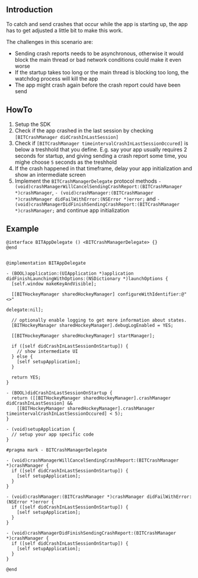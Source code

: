 ## Introduction

To catch and send crashes that occur while the app is starting up, the app has to get adjusted a little bit to make this work.

The challenges in this scenario are:

- Sending crash reports needs to be asynchronous, otherwise it would block the main thread or bad network conditions could make it even worse
- If the startup takes too long or the main thread is blocking too long, the watchdog process will kill the app
- The app might crash again before the crash report could have been send


## HowTo

1. Setup the SDK
2. Check if the app crashed in the last session by checking `[BITCrashManager didCrashInLastSession]`
3. Check if `[BITCrashManager timeintervalCrashInLastSessionOccured]` is below a treshhold that you define. E.g. say your app usually requires 2 seconds for startup, and giving sending a crash report some time, you mighe choose `5` seconds as the treshhold
4. If the crash happened in that timeframe, delay your app initialization and show an intermediate screen
5. Implement the `BITCrashManagerDelegate` protocol methods `- (void)crashManagerWillCancelSendingCrashReport:(BITCrashManager *)crashManager`,  `- (void)crashManager:(BITCrashManager *)crashManager didFailWithError:(NSError *)error;` and `- (void)crashManagerDidFinishSendingCrashReport:(BITCrashManager *)crashManager;` and continue app initialization

## Example

	@interface BITAppDelegate () <BITCrashManagerDelegate> {}
	@end
	
	
	@implementation BITAppDelegate
	
	- (BOOL)application:(UIApplication *)application didFinishLaunchingWithOptions:(NSDictionary *)launchOptions {
	  [self.window makeKeyAndVisible];
	
	  [[BITHockeyManager sharedHockeyManager] configureWithIdentifier:@"<>"
	                                                         delegate:nil];
	  
	  // optionally enable logging to get more information about states.
	  [BITHockeyManager sharedHockeyManager].debugLogEnabled = YES;
	
	  [[BITHockeyManager sharedHockeyManager] startManager];
	  
	  if ([self didCrashInLastSessionOnStartup]) {
	  	// show intermediate UI
	  } else {
	  	[self setupApplication];
	  }
	  
	  return YES;
	}
	
	- (BOOL)didCrashInLastSessionOnStartup {
	  return ([[BITHockeyManager sharedHockeyManager].crashManager didCrashInLastSession] &&
	  	[[BITHockeyManager sharedHockeyManager].crashManager timeintervalCrashInLastSessionOccured] < 5);
	}
	
	- (void)setupApplication {
	  // setup your app specific code
	}
	
	#pragma mark - BITCrashManagerDelegate
	
	- (void)crashManagerWillCancelSendingCrashReport:(BITCrashManager *)crashManager {
	  if ([self didCrashInLastSessionOnStartup]) {
	    [self setupApplication];
	  }
	}

	- (void)crashManager:(BITCrashManager *)crashManager didFailWithError:(NSError *)error {
	  if ([self didCrashInLastSessionOnStartup]) {
	    [self setupApplication];
	  }
	}
	
	- (void)crashManagerDidFinishSendingCrashReport:(BITCrashManager *)crashManager {
	  if ([self didCrashInLastSessionOnStartup]) {
	    [self setupApplication];
	  }
	}
	
	@end

